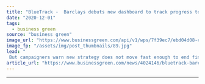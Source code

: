 ```yaml
---
title: "BlueTrack -  Barclays debuts new dashboard to track progress towards net zero portfolio"
date: "2020-12-01"
tags: 
  - business green
source: "business green"
image_url: "https://www.businessgreen.com/api/v1/wps/7f39ec7/ebd04d08-ce68-4f27-98b9-4876964619c8/2/barclays-canary-wharf-1-185x114.jpg"
image_fp: "/assets/img/post_thumbnails/89.jpg"
lead: "
 But campaigners warn new strategy does not move fast enough to end financing for fossil fuel infrastructure ..."
article_url: "https://www.businessgreen.com/news/4024146/bluetrack-barclays-debuts-dashboard-track-progress-net-zero-portfolio"
---
```


---
